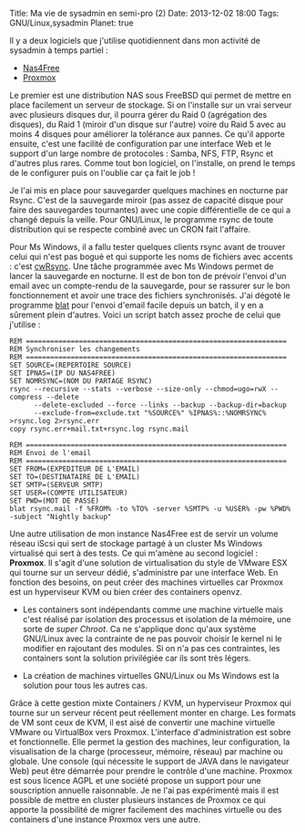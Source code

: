 Title: Ma vie de sysadmin en semi-pro (2)
Date: 2013-12-02 18:00
Tags: GNU/Linux,sysadmin
Planet: true

Il y a deux logiciels que j'utilise quotidiennent dans mon activité de sysadmin
à temps partiel : 

*   [Nas4Free](http://www.nas4free.org)
*   [Proxmox](http://www.proxmox.com)

Le premier est une distribution NAS sous FreeBSD qui permet de mettre en place 
facilement un serveur de stockage. Si on l'installe sur un vrai serveur avec 
plusieurs disques dur, il pourra gérer du Raid 0 (agrégation des disques), 
du Raid 1 (miroir d'un disque sur l'autre) voire du Raid 5 avec au moins 4 disques 
pour améliorer la tolérance aux pannes. Ce qu'il apporte ensuite, c'est une
facilité de configuration par une interface Web et le support d'un large nombre
de protocoles : Samba, NFS, FTP, Rsync et d'autres plus rares. Comme tout bon logiciel, 
on l'installe, on prend le temps de le configurer puis on l'oublie car ça fait le job !

Je l'ai mis en place pour sauvegarder quelques machines en nocturne par Rsync. 
C'est de la sauvegarde miroir (pas assez de capacité disque pour faire des sauvegardes tournantes) 
avec une copie différentielle de ce qui a changé depuis la veille. Pour GNU/Linux, le programme 
rsync de toute distribution qui se respecte combiné avec un CRON fait l'affaire. 

Pour Ms Windows, il a fallu tester quelques clients rsync avant de trouver celui qui n'est pas 
bogué et qui supporte les noms de fichiers avec accents : 
c'est [cwRsync](https://www.itefix.no/i2/content/cwrsync-free-edition). Une tâche programmée 
avec Ms Windows permet de lancer la sauvegarde en nocturne. Il est de bon ton de prévoir l'envoi
d'un email avec un compte-rendu de la sauvegarde, pour se rassurer sur le bon fonctionnement et
avoir une trace des fichiers synchronisés. J'ai dégoté le programme [blat](http://www.blat.net) 
pour l'envoi d'email facile depuis un batch, il y en a sûrement plein d'autres. Voici un 
script batch assez proche de celui que j'utilise : 


    REM ================================================================
    REM Synchroniser les changements 
    REM ================================================================
    SET SOURCE=(REPERTOIRE SOURCE)
    SET IPNAS=(IP DU NAS4FREE)
    SET NOMRSYNC=(NOM DU PARTAGE RSYNC)
    rsync --recursive --stats --verbose --size-only --chmod=ugo=rwX --compress --delete 
          --delete-excluded --force --links --backup --backup-dir=backup 
          --exclude-from=exclude.txt "%SOURCE%" %IPNAS%::%NOMRSYNC% >rsync.log 2>rsync.err
    copy rsync.err+mail.txt+rsync.log rsync.mail
    
    REM ================================================================
    REM Envoi de l'email
    REM ================================================================
    SET FROM=(EXPEDITEUR DE L'EMAIL)
    SET TO=(DESTINATAIRE DE L'EMAIL)
    SET SMTP=(SERVEUR SMTP)
    SET USER=(COMPTE UTILISATEUR)
    SET PWD=(MOT DE PASSE)
    blat rsync.mail -f %FROM% -to %TO% -server %SMTP% -u %USER% -pw %PWD% -subject "Nightly backup"


Une autre utilisation de mon instance Nas4Free est de servir un volume réseau iScsi qui sert 
de stockage partagé à un cluster Ms Windows virtualisé qui sert à des tests. Ce qui m'amène au 
second logiciel : **Proxmox**. Il s'agit d'une solution de virtualisation du style de VMware ESX 
qui tourne sur un serveur dédié, s'administre par une interface Web. En fonction des besoins, 
on peut créer des machines virtuelles car Proxmox est un hyperviseur KVM ou bien créer des 
containers openvz. 

*    Les containers sont indépendants comme une machine virtuelle mais c'est réalisé par isolation 
     des processus et isolation de la mémoire, une sorte de *super Chroot*. Ca ne s'applique donc 
     qu'aux système GNU/Linux avec la  contrainte de ne pas pouvoir choisir le kernel ni le 
     modifier en rajoutant des modules. Si on  n'a pas ces contraintes, les containers sont la 
     solution privilégiée car ils sont très légers.

*    La création de machines virtuelles GNU/Linux ou Ms Windows est la solution pour tous les
     autres cas. 
     

Grâce à cette gestion mixte Containers / KVM, un hyperviseur Proxmox qui tourne sur un serveur 
récent peut réellement monter en charge. Les formats de VM sont ceux de KVM, il est aisé de convertir
une machine virtuelle VMware ou VirtualBox vers Proxmox. L'interface d'administration est sobre 
et fonctionnelle. Elle permet la gestion des machines, leur configuration, la visualisation de 
la charge (processeur, mémoire, réseau) par machine ou globale. Une console (qui nécessite le 
support de JAVA dans le navigateur Web) peut être démarrée pour prendre le contrôle d'une machine. 
Proxmox est sous licence AGPL et une société propose un support pour une souscription annuelle 
raisonnable. Je ne l'ai pas expérimenté mais il est possible de mettre en cluster plusieurs instances 
de Proxmox ce qui apporte la possibilité de migrer facilement des machines virtuelle ou des containers 
d'une instance Proxmox vers une autre. 

